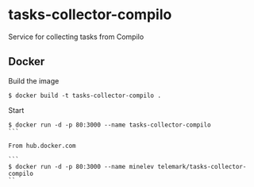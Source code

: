 # tasks-collector-compilo
Service for collecting tasks from Compilo

## Docker
Build the image

```
$ docker build -t tasks-collector-compilo .
```

Start

````
$ docker run -d -p 80:3000 --name tasks-collector-compilo
```

From hub.docker.com

```
$ docker run -d -p 80:3000 --name minelev telemark/tasks-collector-compilo
``